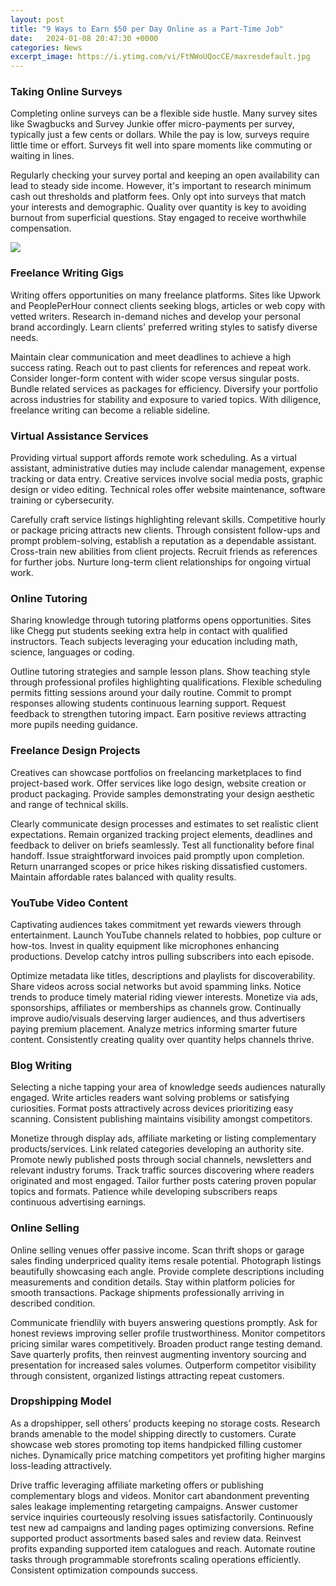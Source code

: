 ```yaml
---
layout: post
title: "9 Ways to Earn $50 per Day Online as a Part-Time Job"
date:   2024-01-08 20:47:30 +0000
categories: News
excerpt_image: https://i.ytimg.com/vi/FtNWoUQocCE/maxresdefault.jpg
---
```

### Taking Online Surveys  

Completing online surveys can be a flexible side hustle. Many survey sites like Swagbucks and Survey Junkie offer micro-payments per survey, typically just a few cents or dollars. While the pay is low, surveys require little time or effort. Surveys fit well into spare moments like commuting or waiting in lines.  

Regularly checking your survey portal and keeping an open availability can lead to steady side income. However, it's important to research minimum cash out thresholds and platform fees. Only opt into surveys that match your interests and demographic. Quality over quantity is key to avoiding burnout from superficial questions. Stay engaged to receive worthwhile compensation.


![](https://i.ytimg.com/vi/FtNWoUQocCE/maxresdefault.jpg)
### Freelance Writing Gigs  

Writing offers opportunities on many freelance platforms. Sites like Upwork and PeoplePerHour connect clients seeking blogs, articles or web copy with vetted writers. Research in-demand niches and develop your personal brand accordingly. Learn clients' preferred writing styles to satisfy diverse needs.  

Maintain clear communication and meet deadlines to achieve a high success rating. Reach out to past clients for references and repeat work. Consider longer-form content with wider scope versus singular posts. Bundle related services as packages for efficiency. Diversify your portfolio across industries for stability and exposure to varied topics. With diligence, freelance writing can become a reliable sideline.  

### Virtual Assistance Services

Providing virtual support affords remote work scheduling. As a virtual assistant, administrative duties may include calendar management, expense tracking or data entry. Creative services involve social media posts, graphic design or video editing. Technical roles offer website maintenance, software training or cybersecurity.

Carefully craft service listings highlighting relevant skills. Competitive hourly or package pricing attracts new clients. Through consistent follow-ups and prompt problem-solving, establish a reputation as a dependable assistant. Cross-train new abilities from client projects. Recruit friends as references for further jobs. Nurture long-term client relationships for ongoing virtual work.

### Online Tutoring 

Sharing knowledge through tutoring platforms opens opportunities. Sites like Chegg put students seeking extra help in contact with qualified instructors. Teach subjects leveraging your education including math, science, languages or coding.  

Outline tutoring strategies and sample lesson plans. Show teaching style through professional profiles highlighting qualifications. Flexible scheduling permits fitting sessions around your daily routine. Commit to prompt responses allowing students continuous learning support. Request feedback to strengthen tutoring impact. Earn positive reviews attracting more pupils needing guidance.

### Freelance Design Projects

Creatives can showcase portfolios on freelancing marketplaces to find project-based work. Offer services like logo design, website creation or product packaging. Provide samples demonstrating your design aesthetic and range of technical skills.  

Clearly communicate design processes and estimates to set realistic client expectations. Remain organized tracking project elements, deadlines and feedback to deliver on briefs seamlessly. Test all functionality before final handoff. Issue straightforward invoices paid promptly upon completion. Return unarranged scopes or price hikes risking dissatisfied customers. Maintain affordable rates balanced with quality results.

### YouTube Video Content 

Captivating audiences takes commitment yet rewards viewers through entertainment. Launch YouTube channels related to hobbies, pop culture or how-tos. Invest in quality equipment like microphones enhancing productions. Develop catchy intros pulling subscribers into each episode.  

Optimize metadata like titles, descriptions and playlists for discoverability. Share videos across social networks but avoid spamming links. Notice trends to produce timely material riding viewer interests. Monetize via ads, sponsorships, affiliates or memberships as channels grow. Continually improve audio/visuals deserving larger audiences, and thus advertisers paying premium placement. Analyze metrics informing smarter future content. Consistently creating quality over quantity helps channels thrive.

### Blog Writing

Selecting a niche tapping your area of knowledge seeds audiences naturally engaged. Write articles readers want solving problems or satisfying curiosities. Format posts attractively across devices prioritizing easy scanning. Consistent publishing maintains visibility amongst competitors.  

Monetize through display ads, affiliate marketing or listing complementary products/services. Link related categories developing an authority site. Promote newly published posts through social channels, newsletters and relevant industry forums. Track traffic sources discovering where readers originated and most engaged. Tailor further posts catering proven popular topics and formats. Patience while developing subscribers reaps continuous advertising earnings. 

### Online Selling 

Online selling venues offer passive income. Scan thrift shops or garage sales finding underpriced quality items resale potential. Photograph listings beautifully showcasing each angle. Provide complete descriptions including measurements and condition details. Stay within platform policies for smooth transactions. Package shipments professionally arriving in described condition.  

Communicate friendlily with buyers answering questions promptly. Ask for honest reviews improving seller profile trustworthiness. Monitor competitors pricing similar wares competitively. Broaden product range testing demand. Save quarterly profits, then reinvest augmenting inventory sourcing and presentation for increased sales volumes. Outperform competitor visibility through consistent, organized listings attracting repeat customers.

### Dropshipping Model

As a dropshipper, sell others’ products keeping no storage costs. Research brands amenable to the model shipping directly to customers. Curate showcase web stores promoting top items handpicked filling customer niches. Dynamically price matching competitors yet profiting higher margins loss-leading attractively.  

Drive traffic leveraging affiliate marketing offers or publishing complementary blogs and videos. Monitor cart abandonment preventing sales leakage implementing retargeting campaigns. Answer customer service inquiries courteously resolving issues satisfactorily. Continuously test new ad campaigns and landing pages optimizing conversions. Refine supported product assortments based sales and review data. Reinvest profits expanding supported item catalogues and reach. Automate routine tasks through programmable storefronts scaling operations efficiently. Consistent optimization compounds success.